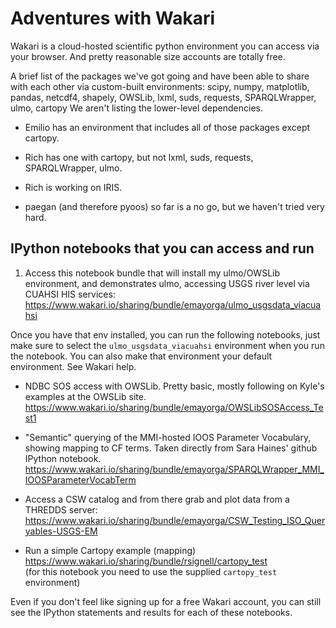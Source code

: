 # Adventures with Wakari

Wakari is a cloud-hosted scientific python environment you can access via your browser.  And pretty reasonable size accounts are totally free.

A brief list of the packages we've got going and have been able to share with each other via custom-built environments:
scipy, numpy, matplotlib, pandas, netcdf4, shapely, OWSLib, lxml, suds, requests, SPARQLWrapper, ulmo, cartopy
We aren't listing the lower-level dependencies.

* Emilio has an environment that includes all of those packages except cartopy. 

* Rich has one with cartopy, but not lxml, suds, requests, SPARQLWrapper, ulmo. 

* Rich is working on IRIS.

* paegan (and therefore pyoos) so far is a no go, but we haven't tried very hard.

##  IPython notebooks that you can access and run 

1. Access this notebook bundle that will install my ulmo/OWSLib environment, and demonstrates ulmo, accessing USGS river level via CUAHSI HIS services:
https://www.wakari.io/sharing/bundle/emayorga/ulmo_usgsdata_viacuahsi

Once you have that env installed, you can run the following notebooks, just make sure to select the `ulmo_usgsdata_viacuahsi` environment 
when you run the notebook.  You can also make that environment your default environment.  See Wakari help.

* NDBC SOS access with OWSLib. Pretty basic, mostly following on Kyle's examples at the OWSLib site.
https://www.wakari.io/sharing/bundle/emayorga/OWSLibSOSAccess_Test1

* "Semantic" querying of the MMI-hosted IOOS Parameter Vocabulary, showing mapping to CF terms.
Taken directly from Sara Haines' github IPython notebook.
https://www.wakari.io/sharing/bundle/emayorga/SPARQLWrapper_MMI_IOOSParameterVocabTerm

* Access a CSW catalog and from there grab and plot data from a THREDDS server:
https://www.wakari.io/sharing/bundle/emayorga/CSW_Testing_ISO_Queryables-USGS-EM

* Run a simple Cartopy example (mapping)
https://www.wakari.io/sharing/bundle/rsignell/cartopy_test  
(for this notebook you need to use the supplied `cartopy_test` environment)

Even if you don't feel like signing up for a free Wakari account, you can still see the IPython statements and results for each of these notebooks.

